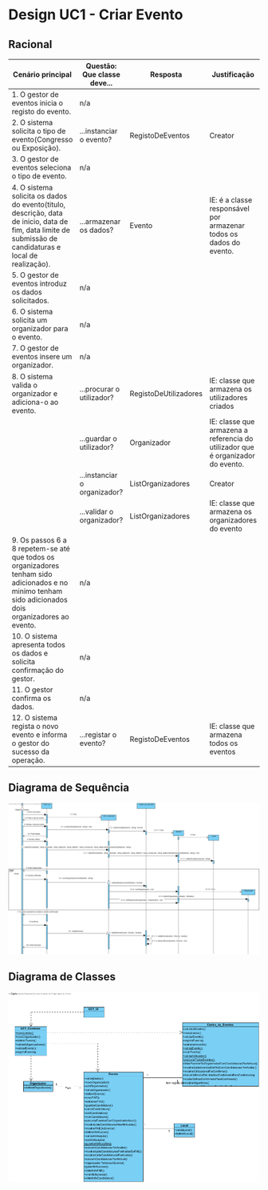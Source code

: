 # Design UC1 - Criar Evento

## Racional ##

| Cenário principal                                                                                                                                         | Questão: Que classe deve...  | Resposta          | Justificação                                                                    |
|-----------------------------------------------------------------------------------------------------------------------------------------------------------|------------------------------|-------------------|---------------------------------------------------------------------------------|
| 1. O gestor de eventos inicia o registo do evento.                                                                                                        | n/a                          |                   |                                                                                 |
| 2. O sistema solicita o tipo de evento(Congresso ou Exposição).                                                                                           | ...instanciar o evento?      | RegistoDeEventos  | Creator                                                                         |
| 3. O gestor de eventos seleciona o tipo de evento.                                                                                                        | n/a                          |                   |                                                                                 |
| 4. O sistema solicita os dados do evento(titulo, descrição, data de inicio, data de fim, data limite de submissão de candidaturas e local de realização). | ...armazenar os dados?       | Evento            | IE: é a classe responsável por armazenar todos os dados do evento.              |
| 5. O gestor de eventos introduz os dados solicitados.                                                                                                     | n/a                          |                   |                                                                                 |
| 6. O sistema solicita um organizador para o evento.                                                                                                       | n/a                          |                   |                                                                                 |
| 7. O gestor de eventos insere um organizador.                                                                                                             | n/a                          |                   |                                                                                 |
| 8. O sistema valida o organizador e adiciona-o ao evento.                                                                                                 | ...procurar o utilizador?    | RegistoDeUtilizadores | IE: classe que armazena os utilizadores criados                             |
|                                                                                                                                                           | ...guardar o utilizador?     | Organizador       | IE: classe que armazena a referencia do utilizador que é organizador do evento. |
|                                                                                                                                                           | ...instanciar o organizador? | ListOrganizadores   | Creator                                                                       |
|                                                                                                                                                           | ...validar o organizador?    | ListOrganizadores   | IE: classe que armazena os organizadores do evento                            |
| 9. Os passos 6 a 8 repetem-se até que todos os organizadores tenham sido adicionados e no minimo tenham sido adicionados dois organizadores ao evento.    | n/a                          |                   |                                                                                 |
| 10. O sistema apresenta todos os dados e solicita confirmação do gestor.                                                                                  | n/a                          |                   |                                                                                 |
| 11. O gestor confirma os dados.                                                                                                                           | n/a                          |                   |                                                                                 |
| 12. O sistema regista o novo evento e informa o gestor do sucesso da operação.                                                                            | ...registar o evento?        | RegistoDeEventos  | IE: classe que armazena todos os eventos                                        |

##	Diagrama de Sequência ##
![UC1-Criar_Evento-SD.png](../Imagens/Design/UC1-Criar_Evento-SD.png)


##	Diagrama de Classes ##
![UC1-Criar_Evento-ClassDiagram.png](../Imagens/Design/UC1-Criar_Evento-ClassDiagram.png)
